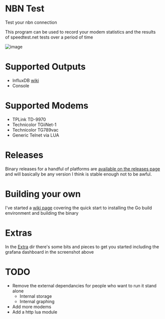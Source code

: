 # NBN Test
Test your nbn connection

This program can be used to record your modem statistics and the results of speedtest.net tests over a period of time

![image](https://user-images.githubusercontent.com/506680/32878365-73ba8f06-caf1-11e7-8cb3-823e6a09708d.png)

# Supported Outputs

* InfluxDB [wiki](https://github.com/freman/nbntest/wiki/Output-InfluxDB)
* Console

# Supported Modems

* TPLink TD-9970
* Technicolor TGiiNet-1
* Technicolor TG789vac
* Generic Telnet via LUA

# Releases

Binary releases for a handful of platforms are [available on the releases page](https://github.com/freman/nbntest/releases) and will basically be any version I think is stable enough not to be awful.

# Building your own

I've started a [wiki page](https://github.com/freman/nbntest/wiki/Developing-Building) covering the quick start to installing the Go build environment and building the binary

# Extras

In the [Extra](extra) dir there's some bits and pieces to get you started including the grafana dashboard in the
screenshot above

# TODO

* Remove the external dependancies for people who want to run it stand alone
  * Internal storage
  * Internal graphing
* Add more modems
* Add a http lua module
